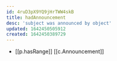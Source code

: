 ```yaml
---
id: 4ruD3pX9YQ9jHrTWW4skB
title: hadAnnouncement
desc: 'subject was announced by object'
updated: 1642450505912
created: 1642450389729
---
```


- [[p.hasRange]] [[c.Announcement]]
